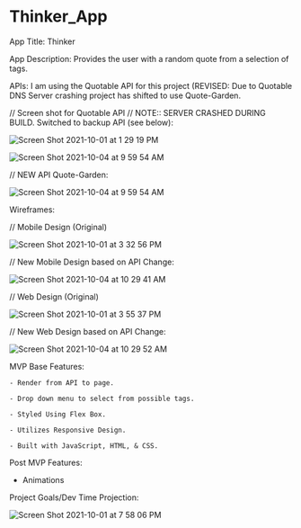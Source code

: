 # Thinker_App
App Title: Thinker

App Description: Provides the user with a random quote from a selection of tags. 

APIs: I am using the Quotable API for this project (REVISED: Due to Quotable DNS Server crashing project has shifted to use Quote-Garden. 




// Screen shot for Quotable API // NOTE:: SERVER CRASHED DURING BUILD. Switched to backup API (see below):

![Screen Shot 2021-10-01 at 1 29 19 PM](https://user-images.githubusercontent.com/91752553/135662655-8de2b2b4-7966-49bd-ae75-397fed47562b.png)


![Screen Shot 2021-10-04 at 9 59 54 AM](https://user-images.githubusercontent.com/91752553/135864912-1b36eaca-e2e5-431d-ab56-e3d04be57178.png)

// NEW API Quote-Garden: 

![Screen Shot 2021-10-04 at 9 59 54 AM](https://user-images.githubusercontent.com/91752553/135870520-c8a01522-8c4e-41fd-849c-5c47156c50ac.png)


Wireframes: 

// Mobile Design (Original)


![Screen Shot 2021-10-01 at 3 32 56 PM](https://user-images.githubusercontent.com/91752553/135676814-c071a99e-a364-43fe-a52d-1a68075d6cd6.png)

// New Mobile Design based on API Change: 


![Screen Shot 2021-10-04 at 10 29 41 AM](https://user-images.githubusercontent.com/91752553/135869845-9d2a6ae2-d687-466c-9e9a-d78836dd639a.png)



// Web Design (Original)


![Screen Shot 2021-10-01 at 3 55 37 PM](https://user-images.githubusercontent.com/91752553/135679002-c7a8ddd7-2b9f-422e-b8be-c28b52e91581.png)


// New Web Design based on API Change:

![Screen Shot 2021-10-04 at 10 29 52 AM](https://user-images.githubusercontent.com/91752553/135870065-5d32094d-f509-42dd-b679-15670ef2f2e7.png)


MVP Base Features: 
    
    - Render from API to page.
    
    - Drop down menu to select from possible tags.
    
    - Styled Using Flex Box.
    
    - Utilizes Responsive Design.
    
    - Built with JavaScript, HTML, & CSS.
    
Post MVP Features: 
   
   - Animations 


Project Goals/Dev Time Projection: 

![Screen Shot 2021-10-01 at 7 58 06 PM](https://user-images.githubusercontent.com/91752553/135696960-bebe9d52-8efe-4ebf-8851-a1747f1e21f4.png)

    
  

